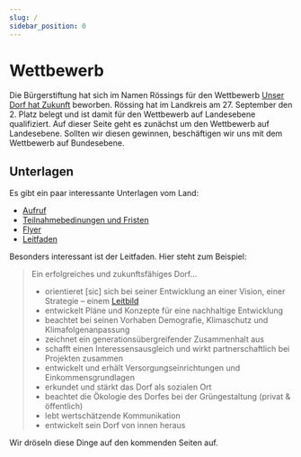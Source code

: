 ```yaml
---
slug: /
sidebar_position: 0
---
```


# Wettbewerb

Die Bürgerstiftung hat sich im Namen Rössings für den Wettbewerb [Unser Dorf hat Zukunft](https://www.ml.niedersachsen.de/startseite/themen/entwicklung_des_landlichen_raums/unser_dorf_hat_zukunft/landeswettbewerb/unser-dorf-hat-zukunft-4881.html) beworben. Rössing hat im Landkreis am 27. September den 2. Platz belegt und ist damit für den Wettbewerb auf Landesebene qualifiziert. Auf dieser Seite geht es zunächst um den Wettbewerb auf Landesebene. Sollten wir diesen gewinnen, beschäftigen wir uns mit dem Wettbewerb auf Bundesebene.

## Unterlagen

Es gibt ein paar interessante Unterlagen vom Land:

- [Aufruf](./assets/28._Dorfwettbewerb_-_Aufruf.pdf)
- [Teilnahmebedinungen und Fristen](./assets/28._Landeswettbewerb_-_Teilnahmebedingungen_und_Fristen.pdf)
- [Flyer](./assets/UDHZ_FLYER_2023_WEB.pdf)
- [Leitfaden](./assets/UDHZ_FLYER_2023_WEB.pdf)

Besonders interessant ist der Leitfaden. Hier steht zum Beispiel:

> Ein erfolgreiches und zukunftsfähiges Dorf…
>
> - orientieret [sic] sich bei seiner Entwicklung an einer Vision, einer Strategie – einem [Leitbild](./leitbild)
> - entwickelt Pläne und Konzepte für eine nachhaltige Entwicklung
> - beachtet bei seinen Vorhaben Demografie, Klimaschutz und Klimafolgenanpassung
> - zeichnet ein generationsübergreifender Zusammenhalt aus
> - schafft einen Interessensausgleich und wirkt partnerschaftlich bei Projekten zusammen
> - entwickelt und erhält Versorgungseinrichtungen und Einkommensgrundlagen
> - erkundet und stärkt das Dorf als sozialen Ort
> - beachtet die Ökologie des Dorfes bei der Grüngestaltung (privat & öffentlich)
> - lebt wertschätzende Kommunikation
> - entwickelt sein Dorf von innen heraus

Wir dröseln diese Dinge auf den kommenden Seiten auf.
